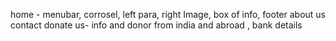 home - menubar, corrosel, left para, right Image, box of info, footer
about us
contact
donate us- info and donor from india and abroad , bank details
